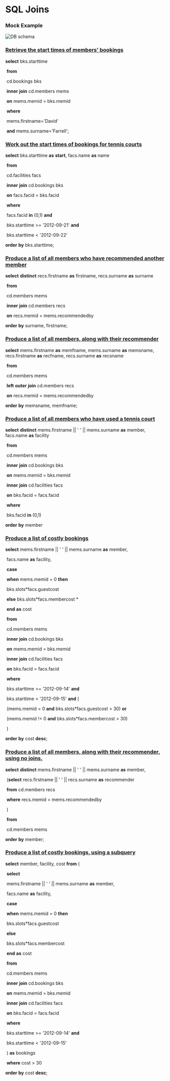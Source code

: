 # SQL Joins

### Mock Example

![DB schema](https://pgexercises.com/img/schema-horizontal.png)


### <u>Retrieve the start times of members' bookings</u>

**select** bks.starttime  

​			**from**  	

​							cd.bookings bks 	

​							**inner** **join** cd.members mems 	

​											**on** mems.memid = bks.memid

​			 **where**  

​							mems.firstname='David'  	

​							**and** mems.surname='Farrell';     



### <u>Work out the start times of bookings for tennis courts</u>

**select** bks.starttime **as** **start**, facs.name **as** name

​			 **from**  

​							cd.facilities facs 	

​							**inner** **join** cd.bookings bks 		

​											**on** facs.facid = bks.facid

​			 **where**  	

​							facs.facid **in** (0,1) **and**

​							bks.starttime >= '2012-09-21' **and** 	

​							bks.starttime < '2012-09-22'

 **order** **by** bks.starttime;    



### <u>Produce a list of all members who have recommended another member</u>

**select** **distinct** recs.firstname **as** firstname, recs.surname **as** surname

​			**from**

​						cd.members mems

​						**inner** **join** cd.members recs 	

​										**on** recs.memid = mems.recommendedby

**order** **by** surname, firstname;     



### <u>Produce a list of all members, along with their recommender</u>

**select** mems.firstname **as** memfname, mems.surname **as** memsname, recs.firstname **as** recfname, recs.surname **as** recsname

​				 **from**  	

​							cd.members mems

​							**left** **outer** **join** cd.members recs 	

​										**on** recs.memid = mems.recommendedby

 **order** **by** memsname, memfname;   



### <u>Produce a list of all members who have used a tennis court</u>

**select** **distinct** mems.firstname || ' ' || mems.surname **as** member, facs.name **as** facility 		

​		 	  **from**

​				   	 cd.members mems

​						**inner** **join** cd.bookings bks 		

​										**on** mems.memid = bks.memid

​						**inner** **join** cd.facilities facs 	

​										**on** bks.facid = facs.facid

​				**where** 	

​						bks.facid **in** (0,1)

 **order** **by** member



### <u>Produce a list of costly bookings</u>

**select** mems.firstname || ' ' || mems.surname **as** member,  

​			facs.name **as** facility,

​			 **case**  	

​						**when** mems.memid = 0 **then** 	

​										bks.slots*facs.guestcost 	

​						**else** 		bks.slots*facs.membercost *

​			**end** **as** cost    

​		    **from**              

​					  cd.members mems                     

​			           **inner** **join** cd.bookings bks                      

​								  **on** mems.memid = bks.memid       

​			           **inner** **join** cd.facilities facs          

​					              **on** bks.facid = facs.facid    

​		    **where** 	

​					bks.starttime >= '2012-09-14' **and**  	

​					bks.starttime < '2012-09-15' **and** ( 	

​								(mems.memid = 0 **and** bks.slots*facs.guestcost > 30) **or** 	

​							   (mems.memid != 0 **and** bks.slots*facs.membercost > 30)

​					)

**order** **by** cost **desc**;



### <u>Produce a list of all members, along with their recommender, using no joins.</u>

**select** **distinct** mems.firstname || ' ' ||  mems.surname **as** member,

​				 (**select** recs.firstname || ' ' || recs.surname **as** recommender  	

​								**from** cd.members recs  	

​								**where** recs.memid = mems.recommendedby

​				 )

​				**from**  	

​								cd.members mems

**order** **by** member;



### <u>Produce a list of costly bookings, using a subquery</u>

**select** member, facility, cost **from** (

​			 **select**  	

​							mems.firstname || ' ' || mems.surname **as** member,

​							facs.name **as** facility,

​							**case** 	

​											**when** mems.memid = 0 **then**

​																	bks.slots*facs.guestcost

​											**else**

​																	bks.slots*facs.membercost

​							**end** **as** cost

​							**from** 		

​											cd.members mems

​											**inner** **join** cd.bookings bks 		

​														**on** mems.memid = bks.memid 		

​											**inner** **join** cd.facilities facs 		

​														**on** bks.facid = facs.facid

​						**where** 	

​									 	  bks.starttime >= '2012-09-14' **and** 	

​									   	bks.starttime < '2012-09-15'

​				) **as** bookings

​				 **where** cost > 30

 **order** **by** cost **desc**;       
